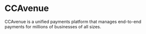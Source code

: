 # CCAvenue

CCAvenue is a unified payments platform that manages end-to-end payments for millions of businesses of all sizes.
